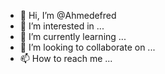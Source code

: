 - 👋 Hi, I’m @Ahmedefred
- 👀 I’m interested in ...
- 🌱 I’m currently learning ...
- 💞️ I’m looking to collaborate on ...
- 📫 How to reach me ...

<!---
Ahmedefred/Ahmedefred is a ✨ special ✨ repository because its `README.md` (this file) appears on your GitHub profile.
You can click the Preview link to take a look at your changes.
--->
